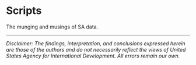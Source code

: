 
# Scripts

<!-- badges: start -->
<!-- badges: end -->

The munging and musings of SA data.

---

*Disclaimer: The findings, interpretation, and conclusions expressed herein are those of the authors and do not necessarily reflect the views of United States Agency for International Development. All errors remain our own.*
